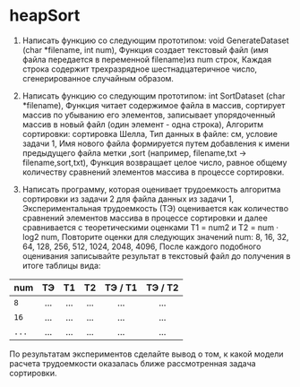 # heapSort
1. Написать функцию со следующим прототипом: void GenerateDataset (char *filename, int num), Функция создает текстовый файл (имя файла передается в переменной filename)из num строк, Каждая строка содержит трехразрядное шестнадцатеричное число, сгенерированное случайным образом.

2. Написать функцию со следующим прототипом: int SortDataset (char *filename), Функция читает содержимое файла в массив, сортирует массив по убыванию его элементов, записывает упорядоченный массив в новый файл (один элемент - одна строка), Алгоритм сортировки: сортировка Шелла, Тип данных в файле: см, условие задачи 1, Имя нового файла формируется путем добавления к имени предыдущего файла метки ,sort (например, filename,txt -> filename,sort,txt), Функция возвращает целое число, равное общему количеству сравнений элементов массива в процессе сортировки.

3. Написать программу, которая оценивает трудоемкость алгоритма сортировки из задачи 2 для файла данных из задачи 1, Экспериментальная трудоемкость (ТЭ) оценивается как количество сравнений элементов массива в процессе сортировки и далее сравнивается с теоретическими оценками Т1 = num2 и Т2 = num · log2 num, Повторите оценки для следующих значений num: 8, 16, 32, 64, 128, 256, 512, 1024, 2048, 4096, После каждого подобного оценивания записывайте результат в текстовый файл до получения в итоге таблицы вида:

| num | ТЭ | Т1  | Т2 | ТЭ / Т1 | ТЭ / Т2 |
| --- | :---:  | :---:  | :---:  | :---:  | :---:  |
| `8` | ... | ... | ... | ... | ... |
| `16` | ... | ... | ... | ... | ... |
| `...`| ... | ... | ... | ... | ... |

По результатам экспериментов сделайте вывод о том, к какой модели расчета трудоемкости оказалась ближе рассмотренная задача сортировки.

